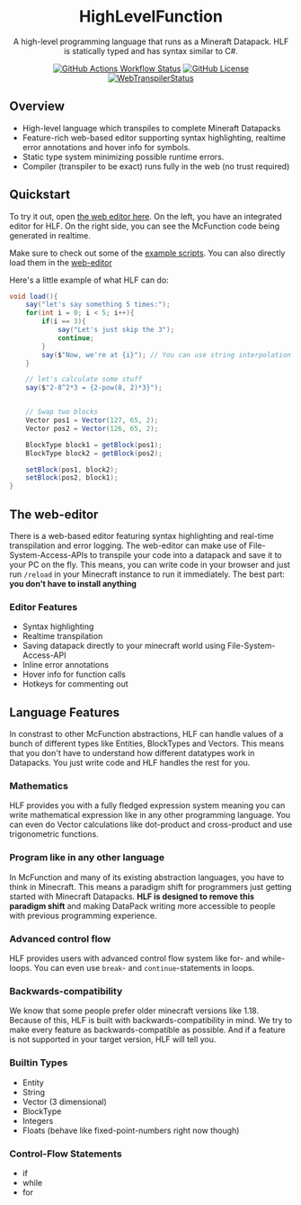 <div align="center">

# HighLevelFunction

A high-level programming language that runs as a Mineraft Datapack.
HLF is statically typed and has syntax similar to C#.

[![GitHub Actions Workflow Status](https://img.shields.io/github/actions/workflow/status/zenonet/HighLevelFunction/dotnet.yml)](https://github.com/zenonet/HighLevelFunction/actions/workflows/dotnet.yml)
[![GitHub License](https://img.shields.io/github/license/zenonet/HighLevelFunction)](https://github.com/zenonet/HighLevelFunction/blob/master/LICENSE)
[![WebTranspilerStatus](https://img.shields.io/badge/WebEditor-available-blue)](https://zenonet.de/interactive/hlfTranspiler)

</div>

## Overview
- High-level language which transpiles to complete Mineraft Datapacks
- Feature-rich web-based editor supporting syntax highlighting, realtime error annotations and hover info for symbols.
- Static type system minimizing possible runtime errors.
- Compiler (transpiler to be exact) runs fully in the web (no trust required)

## Quickstart

To try it out, open [the web editor here](https://zenonet.de/interactive/hlfTranspiler). On the left, you have an integrated editor for HLF. On the right
side, you can see the McFunction code being generated in realtime.

Make sure to check out some of the [example scripts](Examples). You can also directly load them in the [web-editor](https://zenonet.de/interactive/hlfTranspiler#examples)

Here's a little example of what HLF can do:
```c#
void load(){
    say("let's say something 5 times:");
    for(int i = 0; i < 5; i++){
        if(i == 3){
            say("Let's just skip the 3");
            continue;
        }
        say($"Now, we're at {i}"); // You can use string interpolation (inserting values into strings) like this
    }

    // let's calculate some stuff
    say($"2-8^2*3 = {2-pow(8, 2)*3}");


    // Swap two blocks
    Vector pos1 = Vector(127, 65, 2);
    Vector pos2 = Vector(126, 65, 2);

    BlockType block1 = getBlock(pos1);
    BlockType block2 = getBlock(pos2);

    setBlock(pos1, block2);
    setBlock(pos2, block1);
}
```

## The web-editor

There is a web-based editor featuring syntax highlighting and real-time transpilation and error logging. The web-editor can make use of File-System-Access-APIs to transpile your code into a datapack and save it to your PC on the fly. This means, you can write code in your browser and just run `/reload` in your Minecraft instance to run it immediately. The best part: **you don't have to install anything**

### Editor Features

- Syntax highlighting
- Realtime transpilation
- Saving datapack directly to your minecraft world using File-System-Access-API
- Inline error annotations
- Hover info for function calls
- Hotkeys for commenting out

## Language Features

In constrast to other McFunction abstractions, HLF can handle values of a bunch of different types like Entities, BlockTypes and Vectors. This means that you don't have to understand how different datatypes work in Datapacks. You just write code and HLF handles the rest for you.

### Mathematics

HLF provides you with a fully fledged expression system meaning you can write mathematical expression like
in any other programming language. You can even do Vector calculations like dot-product and cross-product
and use trigonometric functions.

### Program like in any other language

In McFunction and many of its existing abstraction languages, you have to think in Minecraft. This means a paradigm shift for programmers just getting started with Minecraft Datapacks.
**HLF is designed to remove this paradigm shift** and making DataPack writing more accessible to people with previous programming experience.

### Advanced control flow

HLF provides users with advanced control flow system like for- and while-loops. You can even use `break`- and `continue`-statements in loops.

### Backwards-compatibility

We know that some people prefer older minecraft versions like 1.18. Because of this, HLF is built with backwards-compatibility in mind. We try to make every feature as backwards-compatible as possible. And if a feature is not supported in your target version, HLF will tell you.

### Builtin Types

- Entity
- String
- Vector (3 dimensional)
- BlockType
- Integers
- Floats (behave like fixed-point-numbers right now though)


### Control-Flow Statements

- if
- while
- for
